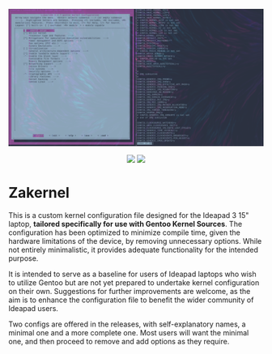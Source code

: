 ![alt text](https://github.com/zazaserty/Zakernel/blob/main/attachments/kernelconfig.png)

<div align="center">

![](https://img.shields.io/github/last-commit/zazaserty/Zakernel?style=flat-square&logo=)
![](https://img.shields.io/github/stars/zazaserty/Zakernel?style=flat-square&logo=)
  
<div align="left">

# Zakernel
This is a custom kernel configuration file designed for the Ideapad 3 15" laptop, **tailored specifically for use with Gentoo Kernel Sources**. The configuration has been optimized to minimize compile time, given the hardware limitations of the device, by removing unnecessary options. While not entirely minimalistic, it provides adequate functionality for the intended purpose.

It is intended to serve as a baseline for users of Ideapad laptops who wish to utilize Gentoo but are not yet prepared to undertake kernel configuration on their own. Suggestions for further improvements are welcome, as the aim is to enhance the configuration file to benefit the wider community of Ideapad users.

Two configs are offered in the releases, with self-explanatory names, a minimal one and a more complete one. Most users will want the minimal one, and then proceed to remove and add options as they require.

